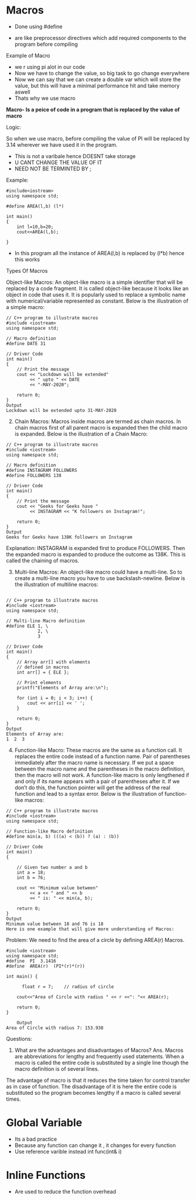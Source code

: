 # Macros

- Done using #define

- are like preprocessor directives which add required components to the program before compiling


Example of Macro
- we r using pi alot in our code
- Now we have to change the value, so big task to go change everywhere
- Now we can say that we can create a double var which will store the value, but this will have a minimal performance hit and take memory aswell
- Thats why we use macro


**Macro- Is a peice of code in a program that is replaced by the value of macro**



Logic:


So when we use macro, before compiling the value of PI will be replaced by 3.14 wherever we have used it in the program.




- This is not a varibale hence DOESNT take storage 
- U CANT CHANGE THE VALUE OF IT
- NEED NOT BE TERMINTED BY ;


Example:


```
#include<iostream>
using namespace std;

#define AREA(l,b) (l*)

int main()
{
    int l=10,b=20;
    cout<<AREA(l,b);

}
```
- In this program all the instance of AREA(l,b) is replaced by (l*b) hence this works






Types Of Macros 



Object-like Macros: An object-like macro is a simple identifier that will be replaced by a code fragment. It is called object-like because it looks like an object in code that uses it. It is popularly used to replace a symbolic name with numerical/variable represented as constant.
Below is the illustration of a simple macro:
```
// C++ program to illustrate macros
#include <iostream>
using namespace std;
 
// Macro definition
#define DATE 31
 
// Driver Code
int main()
{
    // Print the message
    cout << "Lockdown will be extended"
         << " upto " << DATE
         << "-MAY-2020";
 
    return 0;
}
Output
Lockdown will be extended upto 31-MAY-2020

```


2. Chain Macros: Macros inside macros are termed as chain macros. In chain macros first of all parent macro is expanded then the child macro is expanded. 
Below is the illustration of a Chain Macro:

```
// C++ program to illustrate macros
#include <iostream>
using namespace std;
 
// Macro definition
#define INSTAGRAM FOLLOWERS
#define FOLLOWERS 138
 
// Driver Code
int main()
{
    // Print the message
    cout << "Geeks for Geeks have "
         << INSTAGRAM << "K followers on Instagram!";
 
    return 0;
}
Output
Geeks for Geeks have 138K followers on Instagram
```
Explanation: 
INSTAGRAM is expanded first to produce FOLLOWERS. Then the expanded macro is expanded to produce the outcome as 138K. This is called the chaining of macros.





   3. Multi-line Macros: An object-like macro could have a multi-line. So to create a multi-line macro you have to use backslash-newline. 
Below is the illustration of multiline macros:
```

// C++ program to illustrate macros
#include <iostream>
using namespace std;
 
// Multi-line Macro definition
#define ELE 1, \
            2, \
            3
 
// Driver Code
int main()
{
    // Array arr[] with elements
    // defined in macros
    int arr[] = { ELE };
 
    // Print elements
    printf("Elements of Array are:\n");
 
    for (int i = 0; i < 3; i++) {
        cout << arr[i] << ' ';
    }
 
    return 0;
}
Output
Elements of Array are:
1  2  3  
```



   4. Function-like Macro: These macros are the same as a function call. It replaces the entire code instead of a function name. Pair of parentheses immediately after the macro name is necessary. If we put a space between the macro name and the parentheses in the macro definition, then the macro will not work. 
A function-like macro is only lengthened if and only if its name appears with a pair of parentheses after it. If we don’t do this, the function pointer will get the address of the real function and lead to a syntax error.
Below is the illustration of function-like macros:

```
// C++ program to illustrate macros
#include <iostream>
using namespace std;
 
// Function-like Macro definition
#define min(a, b) (((a) < (b)) ? (a) : (b))
 
// Driver Code
int main()
{
 
    // Given two number a and b
    int a = 18;
    int b = 76;
 
    cout << "Minimum value between"
         << a << " and " << b
         << " is: " << min(a, b);
 
    return 0;
}
Output
Minimum value between 18 and 76 is 18
Here is one example that will give more understanding of Macros:
```

Problem: We need to find the area of a circle by defining AREA(r) Macros. 

```
#include <iostream>
using namespace std;
#define  PI  3.1416
#define  AREA(r)  (PI*(r)*(r))
 
int main() {
     
      float r = 7;    // radius of circle
       
    cout<<"Area of Circle with radius " << r <<": "<< AREA(r);
   
    return 0;
}
 
    Output
Area of Circle with radius 7: 153.938
```



Questions:
1. What are the advantages and disadvantages of Macros?
Ans. Macros are abbreviations for lengthy and frequently used statements. When a macro is called the entire code is substituted by a single line though the macro definition is of several lines.




The advantage of macro is that it reduces the time taken for control transfer as in case of function.
The disadvantage of it is here the entire code is substituted so the program becomes lengthy if a macro is called several times. 



# Global Variable


- Its a bad practice
- Because any function can change it , it changes for every function
- Use reference varible instead int func(int& i)


# Inline Functions


- Are used to reduce the function overhead
